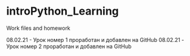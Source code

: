 # introPython_Learning
Work files and homework

08.02.21 - Урок номер 1 проработан и добавлен на GitHub
08.02.21 - Урок номер 2 проработан и добавлен на GitHub

